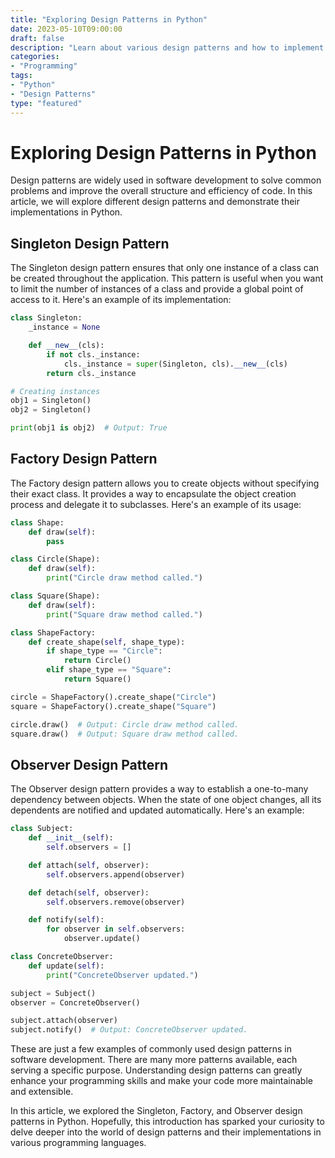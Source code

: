 ```yaml
--- 
title: "Exploring Design Patterns in Python" 
date: 2023-05-10T09:00:00 
draft: false 
description: "Learn about various design patterns and how to implement them in Python." 
categories: 
- "Programming" 
tags: 
- "Python" 
- "Design Patterns" 
type: "featured" 
--- 
```


# Exploring Design Patterns in Python

Design patterns are widely used in software development to solve common problems and improve the overall structure and efficiency of code. In this article, we will explore different design patterns and demonstrate their implementations in Python.

## Singleton Design Pattern

The Singleton design pattern ensures that only one instance of a class can be created throughout the application. This pattern is useful when you want to limit the number of instances of a class and provide a global point of access to it. Here's an example of its implementation:

```python
class Singleton:
    _instance = None

    def __new__(cls):
        if not cls._instance:
            cls._instance = super(Singleton, cls).__new__(cls)
        return cls._instance

# Creating instances
obj1 = Singleton()
obj2 = Singleton()

print(obj1 is obj2)  # Output: True
```

## Factory Design Pattern

The Factory design pattern allows you to create objects without specifying their exact class. It provides a way to encapsulate the object creation process and delegate it to subclasses. Here's an example of its usage:

```python
class Shape:
    def draw(self):
        pass

class Circle(Shape):
    def draw(self):
        print("Circle draw method called.")

class Square(Shape):
    def draw(self):
        print("Square draw method called.")

class ShapeFactory:
    def create_shape(self, shape_type):
        if shape_type == "Circle":
            return Circle()
        elif shape_type == "Square":
            return Square()

circle = ShapeFactory().create_shape("Circle")
square = ShapeFactory().create_shape("Square")

circle.draw()  # Output: Circle draw method called.
square.draw()  # Output: Square draw method called.
```

## Observer Design Pattern

The Observer design pattern provides a way to establish a one-to-many dependency between objects. When the state of one object changes, all its dependents are notified and updated automatically. Here's an example:

```python
class Subject:
    def __init__(self):
        self.observers = []

    def attach(self, observer):
        self.observers.append(observer)

    def detach(self, observer):
        self.observers.remove(observer)

    def notify(self):
        for observer in self.observers:
            observer.update()

class ConcreteObserver:
    def update(self):
        print("ConcreteObserver updated.")

subject = Subject()
observer = ConcreteObserver()

subject.attach(observer)
subject.notify()  # Output: ConcreteObserver updated.
```

These are just a few examples of commonly used design patterns in software development. There are many more patterns available, each serving a specific purpose. Understanding design patterns can greatly enhance your programming skills and make your code more maintainable and extensible.

In this article, we explored the Singleton, Factory, and Observer design patterns in Python. Hopefully, this introduction has sparked your curiosity to delve deeper into the world of design patterns and their implementations in various programming languages.

